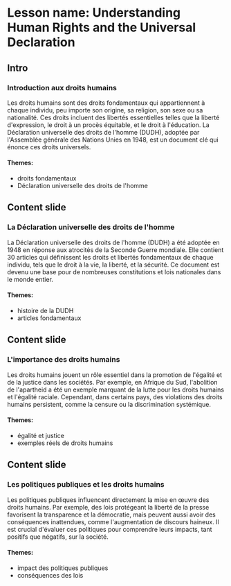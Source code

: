 # Lesson name: Understanding Human Rights and the Universal Declaration

## Intro

### Introduction aux droits humains

Les droits humains sont des droits fondamentaux qui appartiennent à chaque individu, peu importe son origine, sa religion, son sexe ou sa nationalité. Ces droits incluent des libertés essentielles telles que la liberté d'expression, le droit à un procès équitable, et le droit à l'éducation. La Déclaration universelle des droits de l'homme (DUDH), adoptée par l'Assemblée générale des Nations Unies en 1948, est un document clé qui énonce ces droits universels.

#### **Themes:**
- droits fondamentaux
- Déclaration universelle des droits de l'homme

## Content slide

### La Déclaration universelle des droits de l'homme

La Déclaration universelle des droits de l'homme (DUDH) a été adoptée en 1948 en réponse aux atrocités de la Seconde Guerre mondiale. Elle contient 30 articles qui définissent les droits et libertés fondamentaux de chaque individu, tels que le droit à la vie, la liberté, et la sécurité. Ce document est devenu une base pour de nombreuses constitutions et lois nationales dans le monde entier.

#### **Themes:**
- histoire de la DUDH
- articles fondamentaux

## Content slide

### L'importance des droits humains

Les droits humains jouent un rôle essentiel dans la promotion de l'égalité et de la justice dans les sociétés. Par exemple, en Afrique du Sud, l'abolition de l'apartheid a été un exemple marquant de la lutte pour les droits humains et l'égalité raciale. Cependant, dans certains pays, des violations des droits humains persistent, comme la censure ou la discrimination systémique.

#### **Themes:**
- égalité et justice
- exemples réels de droits humains

## Content slide

### Les politiques publiques et les droits humains

Les politiques publiques influencent directement la mise en œuvre des droits humains. Par exemple, des lois protégeant la liberté de la presse favorisent la transparence et la démocratie, mais peuvent aussi avoir des conséquences inattendues, comme l'augmentation de discours haineux. Il est crucial d'évaluer ces politiques pour comprendre leurs impacts, tant positifs que négatifs, sur la société.

#### **Themes:**
- impact des politiques publiques
- conséquences des lois
